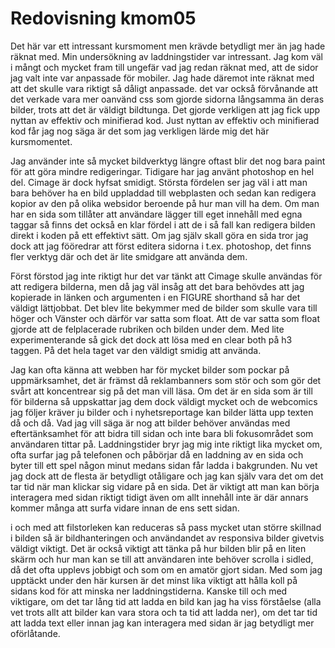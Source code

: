 ---
---
Redovisning kmom05
=========================

Det här var ett intressant kursmoment men krävde betydligt mer än jag hade räknat med. Min undersökning av laddningstider var intressant. Jag kom väl i mångt och mycket fram till ungefär vad jag redan räknat med, att de sidor jag valt inte var anpassade för mobiler. Jag hade däremot inte räknat med att det skulle vara riktigt så dåligt anpassade. det var också förvånande att det verkade vara mer oanvänd css som gjorde sidorna långsamma än deras bilder, trots att det är väldigt bildtunga. Det gjorde verkligen att jag fick upp nyttan av effektiv och minifierad kod. Just nyttan av effektiv och minifierad kod får jag nog säga är det som jag verkligen lärde mig det här kursmomentet.

Jag använder inte så mycket bildverktyg längre oftast blir det nog bara paint för att göra mindre redigeringar. Tidigare har jag använt photoshop en hel del. Cimage är dock hyfsat smidigt. Största fördelen ser jag väl i att man bara behöver ha en bild uppladdad till webplasten och sedan kan redigera kopior av den på olika websidor beroende på hur man vill ha dem. Om man har en sida som tillåter att användare lägger till eget innehåll med egna taggar så finns det också en klar fördel i att de i så fall kan redigera bilden direkt i koden på ett effektivt sätt. Om jag själv skall göra en sida tror jag dock att jag fööredrar att först editera sidorna i t.ex. photoshop, det finns fler verktyg där och det är lite smidgare att använda dem.

Först förstod jag inte riktigt hur det var tänkt att Cimage skulle användas för att redigera bilderna, men då jag väl insåg att det bara behövdes att jag kopierade in länken och argumenten i en FIGURE shorthand så har det väldigt lättjobbat. Det blev lite bekymmer med de bilder som skulle vara till höger och Vänster och därför var satta som float. Att de var satta som float gjorde att de felplacerade rubriken och bilden under dem. Med lite experimenterande så gick det dock att lösa med en clear both på h3 taggen. På det hela taget var den väldigt smidig att använda.

Jag kan ofta känna att webben har för mycket bilder som pockar på uppmärksamhet, det är främst då reklambanners som stör och som gör det svårt att koncentrear sig på det man vill läsa. Om det är en sida som är till för bilderna så uppskattar jag dem dock väldigt mycket och de webcomics jag följer kräver ju bilder och i nyhetsreportage kan bilder lätta upp texten då och då. Vad jag vill säga är nog att bilder behöver användas med eftertänksamhet för att bidra till sidan och inte bara bli fokusområdet som användaren tittar på. Laddningstider bryr jag mig inte riktigt lika mycket om, ofta surfar jag på telefonen och påbörjar då en laddning av en sida och byter till ett spel någon minut medans sidan får ladda i bakgrunden. Nu vet jag dock att de flesta är betydligt otåligare och jag kan själv vara det om det tar tid när man klickar sig vidare på en sida. Det är viktigt att man kan börja interagera med sidan riktigt tidigt även om allt innehåll inte är där annars kommer många att surfa vidare innan de ens sett sidan.

i och med att filstorleken kan reduceras så pass mycket utan större skillnad i bilden så är bildhanteringen och användandet av responsiva bilder givetvis väldigt viktigt. Det är också viktigt att tänka på hur bilden blir på en liten skärm och hur man kan se till att användaren inte behöver scrolla i sidled, då det ofta upplevs jobbigt och som om en amatör gjort sidan. Med som jag upptäckt under den här kursen är det minst lika viktigt att hålla koll på sidans kod för att minska ner laddningstiderna. Kanske till och med viktigare, om det tar lång tid att ladda en bild kan jag ha viss förståelse (alla vet trots allt att bilder kan vara stora och ta tid att ladda ner), om det tar tid att ladda text eller innan jag kan interagera med sidan är jag betydligt mer oförlåtande.
